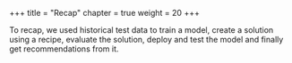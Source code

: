 +++
title = "Recap"
chapter = true
weight = 20
+++

To recap, we used historical test data to train a model, create a solution using a recipe, evaluate the solution, deploy and test the model and finally get recommendations from it. 